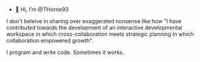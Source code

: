 - 👋 Hi, I’m @THorne93

I don't beleive in sharing over exaggerated nonsense like how "I have contributed towards the development of an interactive developmental workspace in which cross-collaboration meets strategic planning in which collaboration empowered growth".

I program and write code. Sometimes it works.
